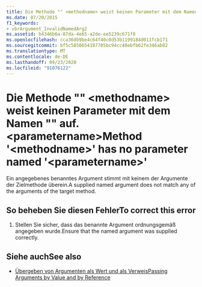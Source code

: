 ```yaml
---
title: Die Methode "" <methodname> weist keinen Parameter mit dem Namen "" auf. <parametername>
ms.date: 07/20/2015
f1_keywords:
- vbrArgument_InvalidNamedArg2
ms.assetid: b4346b6a-87da-4e65-a2de-ee5239c671f8
ms.openlocfilehash: cca36db9be4c64f40c0d53b1199184d011fcb171
ms.sourcegitcommit: bf5c5850654187705bc94cc40ebfb62fe346ab02
ms.translationtype: MT
ms.contentlocale: de-DE
ms.lasthandoff: 09/23/2020
ms.locfileid: "91076122"
---
```

# <a name="method-methodname-has-no-parameter-named-parametername"></a><span data-ttu-id="3107a-102">Die Methode "" \<methodname> weist keinen Parameter mit dem Namen "" auf. \<parametername></span><span class="sxs-lookup"><span data-stu-id="3107a-102">Method '\<methodname>' has no parameter named '\<parametername>'</span></span>

<span data-ttu-id="3107a-103">Ein angegebenes benanntes Argument stimmt mit keinem der Argumente der Zielmethode überein.</span><span class="sxs-lookup"><span data-stu-id="3107a-103">A supplied named argument does not match any of the arguments of the target method.</span></span>  
  
## <a name="to-correct-this-error"></a><span data-ttu-id="3107a-104">So beheben Sie diesen Fehler</span><span class="sxs-lookup"><span data-stu-id="3107a-104">To correct this error</span></span>  
  
1. <span data-ttu-id="3107a-105">Stellen Sie sicher, dass das benannte Argument ordnungsgemäß angegeben wurde.</span><span class="sxs-lookup"><span data-stu-id="3107a-105">Ensure that the named argument was supplied correctly.</span></span>  
  
## <a name="see-also"></a><span data-ttu-id="3107a-106">Siehe auch</span><span class="sxs-lookup"><span data-stu-id="3107a-106">See also</span></span>

- [<span data-ttu-id="3107a-107">Übergeben von Argumenten als Wert und als Verweis</span><span class="sxs-lookup"><span data-stu-id="3107a-107">Passing Arguments by Value and by Reference</span></span>](../programming-guide/language-features/procedures/passing-arguments-by-value-and-by-reference.md)
